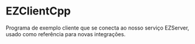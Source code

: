 # EZClientCpp
Programa de exemplo cliente que se conecta ao nosso serviço EZServer, usado como referência para novas integrações.
